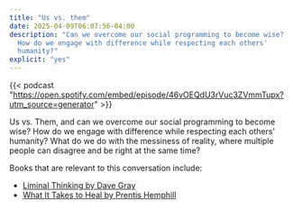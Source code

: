 ```yaml
---
title: "Us vs. them"
date: 2025-04-09T06:07:56-04:00
description: "Can we overcome our social programming to become wise? 
  How do we engage with difference while respecting each others' 
  humanity?"
explicit: "yes"
---
```


{{< podcast "https://open.spotify.com/embed/episode/46vOEQdU3rVuc3ZVmmTupx?utm_source=generator" >}}

Us vs. Them, and can we overcome our social programming to become wise? How do
we engage with difference while respecting each others' humanity? What do we do
with the messiness of reality, where multiple people can disagree and be right
at the same time?

Books that are relevant to this conversation include:

* [⁠Liminal Thinking by Dave Gray⁠](https://bookshop.org/p/books/liminal-thinking-create-the-change-you-want-by-changing-the-way-you-think-dave-gray/7212904?ean=9781933820460)
* ⁠[What It Takes to Heal by Prentis Hemphill](https://bookshop.org/p/books/becoming-the-people-for-our-time-how-healing-ourselves-can-transform-the-world-prentis-hemphill/20364526?ean=9780593596838)
